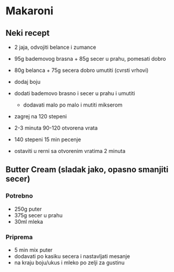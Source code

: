# Makaroni

## Neki recept


- 2 jaja, odvojiti belance i zumance
- 95g bademovog brasna + 85g secer u prahu, pomesati dobro
- 80g belanca + 75g secera dobro umutiti (cvrsti vrhovi)
- dodaj boju
- dodati bademovo brasno i secer u prahu i umutiti
  - dodavati malo po malo i mutiti mikserom

- zagrej na 120 stepeni
- 2-3 minuta 90-120 otvorena vrata
- 140 stepeni 15 min pecenje
- ostaviti u rerni sa otvorenim vratima 2 minuta

## Butter Cream (sladak jako, opasno smanjiti secer)

### Potrebno

- 250g puter
- 375g secer u prahu
- 30ml mleka

### Priprema

- 5 min mix puter
- dodavati po kasiku secera i nastavljati mesanje
- na kraju boju/ukus i mleko po zelji za gustinu
